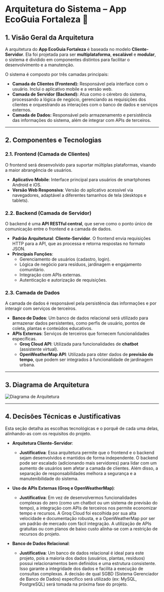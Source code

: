 # Arquitetura do Sistema – App EcoGuia Fortaleza 🌱

## 1\. Visão Geral da Arquitetura

A arquitetura do **App EcoGuia Fortaleza** é baseada no modelo **Cliente-Servidor**. Ela foi projetada para ser **multiplataforma**, **escalável** e **modular**,  o sistema é dividido em componentes distintos para facilitar o desenvolvimento e a manutenção.

O sistema é composto por três camadas principais:

  * **Camada de Clientes (Frontend):** Responsável pela interface com o usuário. Inclui o aplicativo mobile e a versão web.
  * **Camada de Servidor (Backend):** Atua como o cérebro do sistema, processando a lógica de negócio, gerenciando as requisições dos clientes e orquestrando as interações com o banco de dados e serviços externos.
  * **Camada de Dados:** Responsável pelo armazenamento e persistência das informações do sistema, além de integrar com APIs de terceiros.

-----

## 2\. Componentes e Tecnologias

### **2.1. Frontend (Camada de Clientes)**

O frontend será desenvolvido para suportar múltiplas plataformas, visando a maior abrangência de usuários.

  * **Aplicativo Mobile**: Interface principal para usuários de smartphones Android e iOS.
  * **Versão Web Responsiva**: Versão do aplicativo acessível via navegadores, adaptável a diferentes tamanhos de tela (desktops e tablets).

### **2.2. Backend (Camada de Servidor)**

O backend é uma **API RESTful central**, que serve como o ponto único de comunicação entre o frontend e a camada de dados.

  * **Padrão Arquitetural**: **Cliente-Servidor**. O frontend envia requisições HTTP para a API, que as processa e retorna respostas no formato JSON.
  * **Principais Funções**:
      * Gerenciamento de usuários (cadastro, login).
      * Lógica de negócio para resíduos, jardinagem e engajamento comunitário.
      * Integração com APIs externas.
      * Autenticação e autorização de requisições.

### **2.3. Camada de Dados**

A camada de dados é responsável pela persistência das informações e por interagir com serviços de terceiros.

  * **Banco de Dados**: Um banco de dados relacional será utilizado para armazenar dados persistentes, como perfis de usuário, pontos de coleta, plantas e conteúdos educativos.
  * **APIs Externas**: Serviços de terceiros que fornecem funcionalidades específicas.
      * **Groq Cloud API**: Utilizada para funcionalidades de **chatbot** (assistente virtual).
      * **OpenWeatherMap API**: Utilizada para obter dados de **previsão do tempo**, que podem ser integrados à funcionalidade de jardinagem urbana.

-----

## 3\. Diagrama de Arquitetura

![Diagrama de Arquitetura](Arquitetura_EcoGuia_Fortaleza.drawio.png)

-----

## 4\. Decisões Técnicas e Justificativas

Esta seção detalha as escolhas tecnológicas e o porquê de cada uma delas, alinhando-as com os requisitos do projeto.

  * **Arquitetura Cliente-Servidor**:

      * **Justificativa**: Essa arquitetura permite que o frontend e o backend sejam desenvolvidos e mantidos de forma independente. O backend pode ser escalado (adicionando mais servidores) para lidar com um aumento de usuários sem afetar a camada de clientes. Além disso, a separação de responsabilidades melhora a segurança e a manutenibilidade do sistema.

  * **Uso de APIs Externas (Groq e OpenWeatherMap)**:

      * **Justificativa**: Em vez de desenvolvermos funcionalidades complexas do zero (como um chatbot ou um sistema de previsão do tempo), a integração com APIs de terceiros nos permite economizar tempo e recursos. A Groq Cloud foi escolhida por sua alta velocidade e documentação robusta, e a OpenWeatherMap por ser um padrão de mercado com fácil integração. A utilização de APIs gratuitas ou com planos de baixo custo alinha-se com a restrição de recursos do projeto.

  * **Banco de Dados Relacional**:

      * **Justificativa**: Um banco de dados relacional é ideal para este projeto, pois a maioria dos dados (usuários, plantas, resíduos) possui relacionamentos bem definidos e uma estrutura consistente. Isso garante a integridade dos dados e facilita a execução de consultas complexas. A decisão de qual SGBD (Sistema Gerenciador de Banco de Dados) específico será utilizado (ex: MySQL, PostgreSQL) será tomada na próxima fase do projeto.

